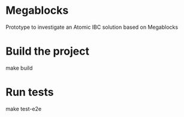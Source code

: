 # Megablocks
Prototype to investigate an Atomic IBC solution based on Megablocks

# Build the project
make build

# Run tests
make test-e2e